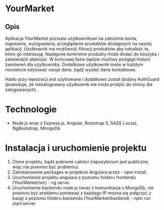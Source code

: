 # YourMarket
## Opis
Aplikacja YourMarket pozwala użytkownikowi na założenie konta, logowanie, wylogowania, przeglądanie produktów dostępnych na naszej aplikacji. Użytkownik ma możliwość filtracji produktów
aby odnaleźć te, które go interesują. Następnie konkretne produkty może dodać do koszyka i zatwierdzić płatność. W końcowej fazie będzie możliwy podgląd historii zamówień dla użytkownika. Dodatkowo użytkownik może w każdym momencie edytować swoje dane, bądź wysłać dane kontaktowe.

Hasło przy rejestracji jest szyfrowane i dodatkowo został dodany AuthGuard (powoduje, że niezalogowany użytkownik nie może przejśc do strony dla zalogowanych).

# Technologie
- Node.js wraz z Express.js, Angular, Bootstrap 5, SASS (.scss), NgBootstrap, MongoDb

# Instalacja i uruchomienie projektu 
1. Clone projektu, bądź pobranie całości (repozytorium jest publiczne, więc nie powinno być problemu).
2. Zainstalowanie packages w projekcie Angulara przez - npm install.
3. Uruchomienie projektu angulara z poziomu folderu frontendu (YourMarket/src) - ng serve.
4. Uruchomienie backendu node.js (wraz z komunikacja z MongoDb, nie powinno być problemu ponieważ z każdego IP można się połączyć z bazą) 
z poziomu folderu backendu (YourMarket/backend) - npm run start:server
